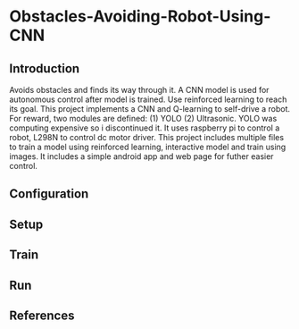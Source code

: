 # Obstacles-Avoiding-Robot-Using-CNN

## Introduction
Avoids obstacles and finds its way through it. A CNN model is used for autonomous control after model is trained. Use reinforced learning to reach its goal. This project implements a CNN and Q-learning to self-drive a robot. For reward, two modules are defined: (1) YOLO (2) Ultrasonic. YOLO was computing expensive so i discontinued it. It uses raspberry pi to control a robot, L298N to control dc motor driver. This project includes multiple files to train a model using reinforced learning, interactive model and train using images. It includes a simple android app and web page for futher easier control.

## Configuration

## Setup

## Train

## Run

## References


